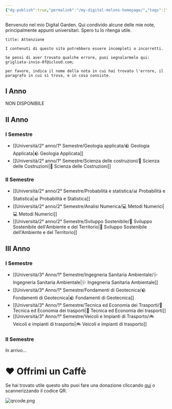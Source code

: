 ```yaml
---
{"dg-publish":true,"permalink":"/my-digital-melons-homepage/","tags":["gardenEntry"]}
---
```


Benvenuto nel mio Digital Garden. Qui condivido alcune delle mie note, principalmente appunti universitari. Spero tu lo ritenga utile.

```ad-attention
title: Attenzione

I contenuti di questo sito potrebbero essere incompleti o incorretti.

Se pensi di aver trovato qualche errore, puoi segnalarmelo qui: grigliata-invio-0f@icloud.com; 

per favore, indica il nome della nota in cui hai trovato l'errore, il paragrafo in cui si trova, e in cosa consiste.

```

## I Anno

NON DISPONIBILE

## II Anno

### I Semestre
- [[Università/2° anno/1° Semestre/Geologia applicata/🪨 Geologia Applicata\|🪨 Geologia Applicata]]
- [[Università/2° anno/1° Semestre/Scienza delle costruzioni/🧱 Scienza delle Costruzioni\|🧱 Scienza delle Costruzioni]]

### II Semestre
- [[Università/2° anno/2° Semestre/Probabilità e statistica/📊 Probabilità e Statistica\|📊 Probabilità e Statistica]]
- [[Università/2° anno/2° Semestre/Analisi Numerica/💻 Metodi Numerici\|💻 Metodi Numerici]]
- [[Università/2° anno/2° Semestre/Sviluppo Sostenibile/🌱 Sviluppo Sostenibile dell'Ambiente e del Territorio\|🌱 Sviluppo Sostenibile dell'Ambiente e del Territorio]]

## III Anno
### I Semestre
- [[Università/3° Anno/1° Semestre/Ingegneria Sanitaria Ambientale/🩺 Ingegneria Sanitaria Ambientale\|🩺 Ingegneria Sanitaria Ambientale]]
- [[Università/3° Anno/1° Semestre/Fondamenti di Geotecnica/🪨 Fondamenti di Geotecnica\|🪨 Fondamenti di Geotecnica]]
- [[Università/3° Anno/1° Semestre/Tecnica ed Economia dei Trasporti/🚋 Tecnica ed Economia dei trasporti\|🚋 Tecnica ed Economia dei trasporti]]
- [[Università/3° Anno/1° Semestre/Veicoli e Impianti di Trasporto/🚲 Veicoli e impianti di trasporto\|🚲 Veicoli e impianti di trasporto]]
### II Semestre

In arrivo...






# ❤️ Offrimi un Caffè

Se hai trovato utile questo sito puoi fare una donazione cliccando [qui](https://ko-fi.com/matteomeloni) o scannerizzando il codice QR.

![qrcode.png](/img/user/allegati/qrcode.png)
